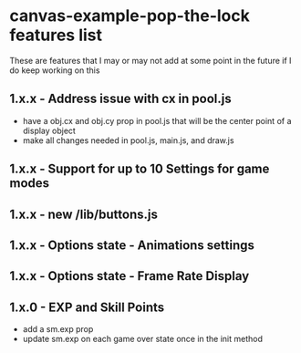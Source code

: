 # canvas-example-pop-the-lock features list

These are features that I may or may not add at some point in the future if I do keep working on this

## 1.x.x - Address issue with cx in pool.js
* have a obj.cx and obj.cy prop in pool.js that will be the center point of a display object
* make all changes needed in pool.js, main.js, and draw.js
## 1.x.x - Support for up to 10 Settings for game modes
## 1.x.x - new /lib/buttons.js
## 1.x.x - Options state - Animations settings
## 1.x.x - Options state - Frame Rate Display

## 1.x.0 - EXP and Skill Points
* add a sm.exp prop
* update sm.exp on each game over state once in the init method
